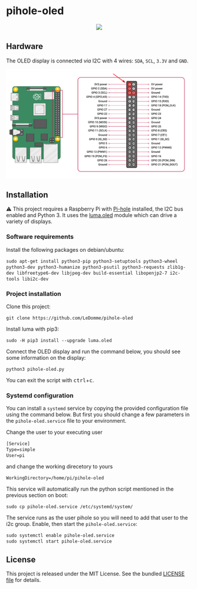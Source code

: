 # pihole-oled

<p align="center"><img src="./res/pihole-oled-demo.gif"></p>

## Hardware

The OLED display is connected _via_ I2C with 4 wires: `SDA`, `SCL`, `3.3V` and
`GND`.

<p align="center"><img src="./res/pi-pinout.png"></p>

## Installation

:warning: This project requires a Raspberry Pi with
[Pi-hole](https://pi-hole.net/) installed, the I2C bus
enabled and Python 3. It uses the [luma.oled](https://github.com/rm-hull/luma.oled)
module which can drive a variety of displays.

### Software requirements

Install the following packages on debian/ubuntu:

```
sudo apt-get install python3-pip python3-setuptools python3-wheel python3-dev python3-humanize python3-psutil python3-requests zlib1g-dev libfreetype6-dev libjpeg-dev build-essential libopenjp2-7 i2c-tools libi2c-dev
```
### Project installation

Clone this project:

```
git clone https://github.com/LeDomme/pihole-oled
```

Install luma with pip3:

```
sudo -H pip3 install --upgrade luma.oled
```

Connect the OLED display and run the command below, you should see some
information on the display:

```
python3 pihole-oled.py
```

You can exit the script with <kbd>ctrl</kbd>+<kbd>c</kbd>.

### Systemd configuration

You can install a `systemd` service by copying the provided configuration file
using the command below.
But first you should change a few parameters in the ``` pihole-oled.service ``` file to your environment.

Change the user to your executing user
```
[Service]
Type=simple
User=pi
```
and change the working direcetory to yours
```
WorkingDirectory=/home/pi/pihole-oled
```

This service will automatically run the python script
mentioned in the previous section on boot:

```
sudo cp pihole-oled.service /etc/systemd/system/
```

The service runs as the user pihole so you will need to add that user to the i2c group.
Enable, then start the `pihole-oled.service`:

```
sudo systemctl enable pihole-oled.service
sudo systemctl start pihole-oled.service
```

## License

This project is released under the MIT License. See the bundled [LICENSE
file](./LICENSE) for details.
